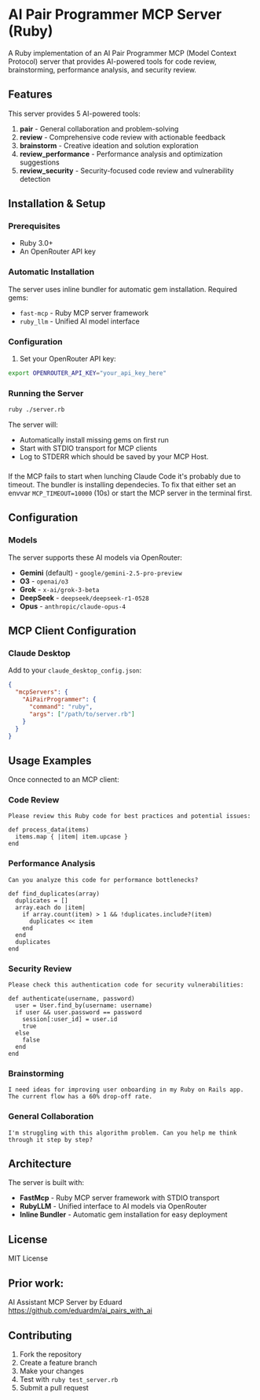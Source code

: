 # AI Pair Programmer MCP Server (Ruby)

A Ruby implementation of an AI Pair Programmer MCP (Model Context Protocol) server that provides AI-powered tools for code review, brainstorming, performance analysis, and security review.

## Features

This server provides 5 AI-powered tools:

1. **pair** - General collaboration and problem-solving
2. **review** - Comprehensive code review with actionable feedback  
3. **brainstorm** - Creative ideation and solution exploration
4. **review_performance** - Performance analysis and optimization suggestions
5. **review_security** - Security-focused code review and vulnerability detection

## Installation & Setup

### Prerequisites

- Ruby 3.0+ 
- An OpenRouter API key

### Automatic Installation

The server uses inline bundler for automatic gem installation. Required gems:
- `fast-mcp` - Ruby MCP server framework
- `ruby_llm` - Unified AI model interface

### Configuration

1. Set your OpenRouter API key:
```bash
export OPENROUTER_API_KEY="your_api_key_here"
```

### Running the Server

```bash
ruby ./server.rb
```

The server will:
- Automatically install missing gems on first run
- Start with STDIO transport for MCP clients
- Log to STDERR which should be saved by your MCP Host.

###

If the MCP fails to start when lunching Claude Code it's probably due to timeout.
The bundler is installing dependecies. To fix that either set an envvar `MCP_TIMEOUT=10000` (10s) or start the MCP server in the terminal first.

## Configuration

### Models

The server supports these AI models via OpenRouter:

- **Gemini** (default) - `google/gemini-2.5-pro-preview`
- **O3** - `openai/o3` 
- **Grok** - `x-ai/grok-3-beta`
- **DeepSeek** - `deepseek/deepseek-r1-0528`
- **Opus** - `anthropic/claude-opus-4`

## MCP Client Configuration

### Claude Desktop

Add to your `claude_desktop_config.json`:

```json
{
  "mcpServers": {
    "AiPairProgrammer": {
      "command": "ruby",
      "args": ["/path/to/server.rb"]
    }
  }
}
```

## Usage Examples

Once connected to an MCP client:

### Code Review
```
Please review this Ruby code for best practices and potential issues:

def process_data(items)
  items.map { |item| item.upcase }
end
```

### Performance Analysis  
```
Can you analyze this code for performance bottlenecks?

def find_duplicates(array)
  duplicates = []
  array.each do |item|
    if array.count(item) > 1 && !duplicates.include?(item)
      duplicates << item
    end
  end
  duplicates
end
```

### Security Review
```
Please check this authentication code for security vulnerabilities:

def authenticate(username, password)
  user = User.find_by(username: username)
  if user && user.password == password
    session[:user_id] = user.id
    true
  else
    false
  end
end
```

### Brainstorming
```
I need ideas for improving user onboarding in my Ruby on Rails app. The current flow has a 60% drop-off rate.
```

### General Collaboration  
```
I'm struggling with this algorithm problem. Can you help me think through it step by step?
```

## Architecture

The server is built with:

- **FastMcp** - Ruby MCP server framework with STDIO transport
- **RubyLLM** - Unified interface to AI models via OpenRouter
- **Inline Bundler** - Automatic gem installation for easy deployment

## License

MIT License

## Prior work:

AI Assistant MCP Server by Eduard
https://github.com/eduardm/ai_pairs_with_ai

## Contributing

1. Fork the repository
2. Create a feature branch
3. Make your changes
4. Test with `ruby test_server.rb`
5. Submit a pull request